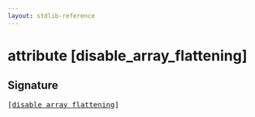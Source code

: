 ```yaml
---
layout: stdlib-reference
---
```


# attribute [disable\_array\_flattening]

## Signature

<pre>
[<a href="/stdlib-reference/attributes/disable_array_flattening">disable_array_flattening</a>]
</pre>

